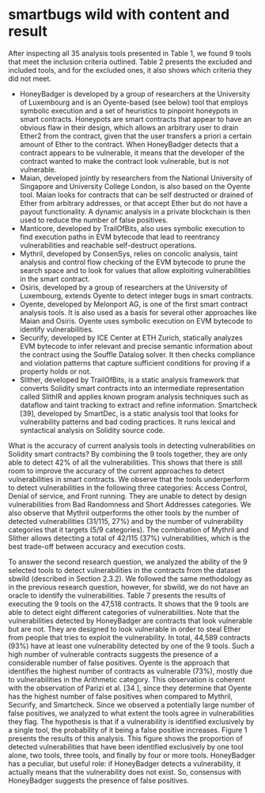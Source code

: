 # smartbugs wild with content and result

After inspecting all 35 analysis tools presented in Table 1, we found 9 tools that meet the inclusion criteria outlined. Table 2 presents the excluded and included tools, and for the excluded ones, it also shows which criteria they did not meet.
- HoneyBadger is developed by a group of researchers at the University of Luxembourg and is an Oyente-based (see below) tool that employs symbolic execution and a set of heuristics to pinpoint honeypots in smart contracts. Honeypots are smart contracts that appear to have an obvious flaw in their design, which allows an arbitrary user to drain Ether2 from the contract, given that the user transfers a priori a certain amount of Ether to the contract. When HoneyBadger detects that a contract appears to be vulnerable, it means that the developer of the contract wanted to make the contract look vulnerable, but is not vulnerable.
- Maian, developed jointly by researchers from the National University of Singapore and University College London, is also based on the Oyente tool. Maian looks for contracts that can be self destructed or drained of Ether from arbitrary addresses, or that accept Ether but do not have a payout functionality. A dynamic analysis in a private blockchain is then used to reduce the number of false positives.
- Manticore, developed by TrailOfBits, also uses symbolic execution to find execution paths in EVM bytecode that lead to reentrancy vulnerabilities and reachable self-destruct operations.
- Mythril, developed by ConsenSys, relies on concolic analysis, taint analysis and control flow checking of the EVM bytecode to prune the search space and to look for values that allow exploiting vulnerabilities in the smart contract.
- Osiris, developed by a group of researchers at the University of Luxembourg, extends Oyente to detect integer bugs in smart contracts.
- Oyente, developed by Melonport AG, is one of the first smart contract analysis tools. It is also used as a basis for several other approaches like Maian and Osiris. Oyente uses symbolic execution on EVM bytecode to identify vulnerabilities.
- Securify, developed by ICE Center at ETH Zurich, statically analyzes EVM bytecode to infer relevant and precise semantic information about the contract using the Souffle Datalog solver. It then checks compliance and violation patterns that capture sufficient conditions for proving if a property holds or not.
- Slither, developed by TrailOfBits, is a static analysis framework that converts Solidity smart contracts into an intermediate representation called SlithIR and applies known program analysis techniques such as dataflow and taint tracking to extract and refine information. 
Smartcheck [39], developed by SmartDec, is a static analysis tool that looks for vulnerability patterns and bad coding practices. It runs lexical and syntactical analysis on Solidity source code.


What is the accuracy of current analysis tools in detecting vulnerabilities on Solidity smart contracts? By combining the 9 tools together, they are only able to detect 42% of all the vulnerabilities. This shows that there is still room to improve the accuracy of the current approaches to detect vulnerabilities in smart contracts. We observe that the tools underperform to detect vulnerabilities in the following three categories: Access Control, Denial of service, and Front running. They are unable to detect by design vulnerabilities from Bad Randomness and Short Addresses categories. We also observe that Mythril outperforms the other tools by the number of detected vulnerabilities (31/115, 27%) and by the number of vulnerability categories that it targets (5/9 categories). The combination of Mythril and Slither allows detecting a total of 42/115 (37%) vulnerabilities, which is the best trade-off between accuracy and execution costs.


To answer the second research question, we analyzed the ability of the 9 selected tools to detect vulnerabilities in the contracts from the dataset sbwild (described in Section 2.3.2). We followed the same methodology as in the previous research question, however, for sbwild, we do not have an oracle to identify the vulnerabilities. Table 7 presents the results of executing the 9 tools on the 47,518 contracts. It shows that the 9 tools are able to detect eight different categories of vulnerabilities. Note that the vulnerabilities detected by HoneyBadger are contracts that look vulnerable but are not. They are designed to look vulnerable in order to steal Ether from people that tries to exploit the vulnerability. In total, 44,589 contracts (93%) have at least one vulnerability detected by one of the 9 tools. Such a high number of vulnerable contracts suggests the presence of a considerable number of false positives. Oyente is the approach that identifies the highest number of contracts as vulnerable (73%), mostly due to vulnerabilities in the Arithmetic category. This observation is coherent with the observation of Parizi et al. [34 ], since they determine that Oyente has the highest number of false positives when compared to Mythril, Securify, and Smartcheck. Since we observed a potentially large number of false positives, we analyzed to what extent the tools agree in vulnerabilities they flag. The hypothesis is that if a vulnerability is identified exclusively by a single tool, the probability of it being a false positive increases. Figure 1 presents the results of this analysis. This figure shows the proportion of detected vulnerabilities that have been identified exclusively by one tool alone, two tools, three tools, and finally by four or more tools. HoneyBadger has a peculiar, but useful role: if HoneyBadger detects a vulnerability, it actually means that the vulnerability does not exist. So, consensus with HoneyBadger suggests the presence of false positives.
